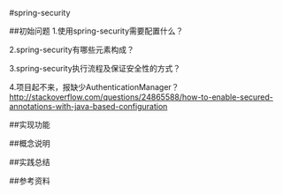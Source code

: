 #spring-security

##初始问题
1.使用spring-security需要配置什么？

2.spring-security有哪些元素构成？

3.spring-security执行流程及保证安全性的方式？

4.项目起不来，报缺少AuthenticationManager？
http://stackoverflow.com/questions/24865588/how-to-enable-secured-annotations-with-java-based-configuration

##实现功能


##概念说明


##实践总结


##参考资料